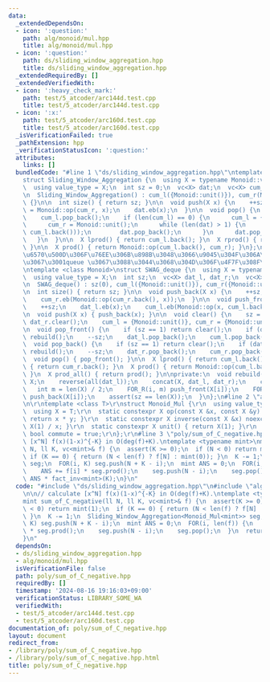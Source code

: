 ```yaml
---
data:
  _extendedDependsOn:
  - icon: ':question:'
    path: alg/monoid/mul.hpp
    title: alg/monoid/mul.hpp
  - icon: ':question:'
    path: ds/sliding_window_aggregation.hpp
    title: ds/sliding_window_aggregation.hpp
  _extendedRequiredBy: []
  _extendedVerifiedWith:
  - icon: ':heavy_check_mark:'
    path: test/5_atcoder/arc144d.test.cpp
    title: test/5_atcoder/arc144d.test.cpp
  - icon: ':x:'
    path: test/5_atcoder/arc160d.test.cpp
    title: test/5_atcoder/arc160d.test.cpp
  _isVerificationFailed: true
  _pathExtension: hpp
  _verificationStatusIcon: ':question:'
  attributes:
    links: []
  bundledCode: "#line 1 \"ds/sliding_window_aggregation.hpp\"\ntemplate <class Monoid>\n\
    struct Sliding_Window_Aggregation {\n  using X = typename Monoid::value_type;\n\
    \  using value_type = X;\n  int sz = 0;\n  vc<X> dat;\n  vc<X> cum_l;\n  X cum_r;\n\
    \n  Sliding_Window_Aggregation() : cum_l({Monoid::unit()}), cum_r(Monoid::unit())\
    \ {}\n\n  int size() { return sz; }\n\n  void push(X x) {\n    ++sz;\n    cum_r\
    \ = Monoid::op(cum_r, x);\n    dat.eb(x);\n  }\n\n  void pop() {\n    --sz;\n\
    \    cum_l.pop_back();\n    if (len(cum_l) == 0) {\n      cum_l = {Monoid::unit()};\n\
    \      cum_r = Monoid::unit();\n      while (len(dat) > 1) {\n        cum_l.eb(Monoid::op(dat.back(),\
    \ cum_l.back()));\n        dat.pop_back();\n      }\n      dat.pop_back();\n \
    \   }\n  }\n\n  X lprod() { return cum_l.back(); }\n  X rprod() { return cum_r;\
    \ }\n\n  X prod() { return Monoid::op(cum_l.back(), cum_r); }\n};\n\n// \u5B9A\
    \u6570\u500D\u306F\u76EE\u306B\u898B\u3048\u3066\u9045\u304F\u306A\u308B\u306E\
    \u3067\u3001queue \u3067\u3088\u3044\u3068\u304D\u306F\u4F7F\u308F\u306A\u3044\
    \ntemplate <class Monoid>\nstruct SWAG_deque {\n  using X = typename Monoid::value_type;\n\
    \  using value_type = X;\n  int sz;\n  vc<X> dat_l, dat_r;\n  vc<X> cum_l, cum_r;\n\
    \n  SWAG_deque() : sz(0), cum_l({Monoid::unit()}), cum_r({Monoid::unit()}) {}\n\
    \n  int size() { return sz; }\n\n  void push_back(X x) {\n    ++sz;\n    dat_r.eb(x);\n\
    \    cum_r.eb(Monoid::op(cum_r.back(), x));\n  }\n\n  void push_front(X x) {\n\
    \    ++sz;\n    dat_l.eb(x);\n    cum_l.eb(Monoid::op(x, cum_l.back()));\n  }\n\
    \n  void push(X x) { push_back(x); }\n\n  void clear() {\n    sz = 0;\n    dat_l.clear(),\
    \ dat_r.clear();\n    cum_l = {Monoid::unit()}, cum_r = {Monoid::unit()};\n  }\n\
    \n  void pop_front() {\n    if (sz == 1) return clear();\n    if (dat_l.empty())\
    \ rebuild();\n    --sz;\n    dat_l.pop_back();\n    cum_l.pop_back();\n  }\n\n\
    \  void pop_back() {\n    if (sz == 1) return clear();\n    if (dat_r.empty())\
    \ rebuild();\n    --sz;\n    dat_r.pop_back();\n    cum_r.pop_back();\n  }\n\n\
    \  void pop() { pop_front(); }\n\n  X lprod() { return cum_l.back(); }\n  X rprod()\
    \ { return cum_r.back(); }\n  X prod() { return Monoid::op(cum_l.back(), cum_r.back());\
    \ }\n  X prod_all() { return prod(); }\n\nprivate:\n  void rebuild() {\n    vc<X>\
    \ X;\n    reverse(all(dat_l));\n    concat(X, dat_l, dat_r);\n    clear();\n \
    \   int m = len(X) / 2;\n    FOR_R(i, m) push_front(X[i]);\n    FOR(i, m, len(X))\
    \ push_back(X[i]);\n    assert(sz == len(X));\n  }\n};\n#line 2 \"alg/monoid/mul.hpp\"\
    \n\r\ntemplate <class T>\r\nstruct Monoid_Mul {\r\n  using value_type = T;\r\n\
    \  using X = T;\r\n  static constexpr X op(const X &x, const X &y) noexcept {\
    \ return x * y; }\r\n  static constexpr X inverse(const X &x) noexcept { return\
    \ X(1) / x; }\r\n  static constexpr X unit() { return X(1); }\r\n  static constexpr\
    \ bool commute = true;\r\n};\r\n#line 3 \"poly/sum_of_C_negative.hpp\"\n\n// calculate\
    \ [x^N] f(x)(1-x)^{-K} in O(deg(f)+K).\ntemplate <typename mint>\nmint sum_of_C_negative(ll\
    \ N, ll K, vc<mint>& f) {\n  assert(K >= 0);\n  if (N < 0) return mint(1);\n \
    \ if (K == 0) { return (N < len(f) ? f[N] : mint(0)); }\n  K -= 1;\n  Sliding_Window_Aggregation<Monoid_Mul<mint>>\
    \ seg;\n  FOR(i, K) seg.push(N + K - i);\n  mint ANS = 0;\n  FOR(i, len(f)) {\n\
    \    ANS += f[i] * seg.prod();\n    seg.push(N - i);\n    seg.pop();\n  }\n  return\
    \ ANS * fact_inv<mint>(K);\n}\n"
  code: "#include \"ds/sliding_window_aggregation.hpp\"\n#include \"alg/monoid/mul.hpp\"\
    \n\n// calculate [x^N] f(x)(1-x)^{-K} in O(deg(f)+K).\ntemplate <typename mint>\n\
    mint sum_of_C_negative(ll N, ll K, vc<mint>& f) {\n  assert(K >= 0);\n  if (N\
    \ < 0) return mint(1);\n  if (K == 0) { return (N < len(f) ? f[N] : mint(0));\
    \ }\n  K -= 1;\n  Sliding_Window_Aggregation<Monoid_Mul<mint>> seg;\n  FOR(i,\
    \ K) seg.push(N + K - i);\n  mint ANS = 0;\n  FOR(i, len(f)) {\n    ANS += f[i]\
    \ * seg.prod();\n    seg.push(N - i);\n    seg.pop();\n  }\n  return ANS * fact_inv<mint>(K);\n\
    }\n"
  dependsOn:
  - ds/sliding_window_aggregation.hpp
  - alg/monoid/mul.hpp
  isVerificationFile: false
  path: poly/sum_of_C_negative.hpp
  requiredBy: []
  timestamp: '2024-08-16 19:16:03+09:00'
  verificationStatus: LIBRARY_SOME_WA
  verifiedWith:
  - test/5_atcoder/arc144d.test.cpp
  - test/5_atcoder/arc160d.test.cpp
documentation_of: poly/sum_of_C_negative.hpp
layout: document
redirect_from:
- /library/poly/sum_of_C_negative.hpp
- /library/poly/sum_of_C_negative.hpp.html
title: poly/sum_of_C_negative.hpp
---
```

